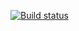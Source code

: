 [![Build status](https://ci.appveyor.com/api/projects/status/jrq0hk9heskmj5mn?svg=true)](https://ci.appveyor.com/project/naumshubaev/a220222apici)